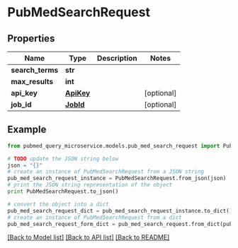# PubMedSearchRequest


## Properties

Name | Type | Description | Notes
------------ | ------------- | ------------- | -------------
**search_terms** | **str** |  | 
**max_results** | **int** |  | 
**api_key** | [**ApiKey**](ApiKey.md) |  | [optional] 
**job_id** | [**JobId**](JobId.md) |  | [optional] 

## Example

```python
from pubmed_query_microservice.models.pub_med_search_request import PubMedSearchRequest

# TODO update the JSON string below
json = "{}"
# create an instance of PubMedSearchRequest from a JSON string
pub_med_search_request_instance = PubMedSearchRequest.from_json(json)
# print the JSON string representation of the object
print PubMedSearchRequest.to_json()

# convert the object into a dict
pub_med_search_request_dict = pub_med_search_request_instance.to_dict()
# create an instance of PubMedSearchRequest from a dict
pub_med_search_request_form_dict = pub_med_search_request.from_dict(pub_med_search_request_dict)
```
[[Back to Model list]](../README.md#documentation-for-models) [[Back to API list]](../README.md#documentation-for-api-endpoints) [[Back to README]](../README.md)


